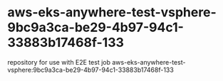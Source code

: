 # aws-eks-anywhere-test-vsphere-9bc9a3ca-be29-4b97-94c1-33883b17468f-133
repository for use with E2E test job aws-eks-anywhere-test-vsphere:9bc9a3ca-be29-4b97-94c1-33883b17468f-133

